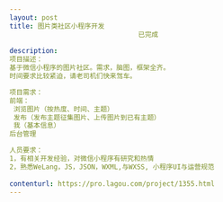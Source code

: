 ```yaml
---                
layout: post       
title: 图片类社区小程序开发
                                已完成
           
description: 
项目描述：
基于微信小程序的图片社区。需求，脑图，框架全齐。
时间要求比较紧迫，请老司机们快来驾车。

项目需求：
前端：
 浏览图片（按热度、时间、主题）
 发布（发布主题征集图片、上传图片到已有主题）
 我（基本信息）
后台管理

人员要求：
1，有相关开发经验，对微信小程序有研究和热情
2，熟悉WeLang，JS，JSON，WXML,与WXSS, 小程序UI与运营规范
     
contenturl: https://pro.lagou.com/project/1355.html      
---                 
```

